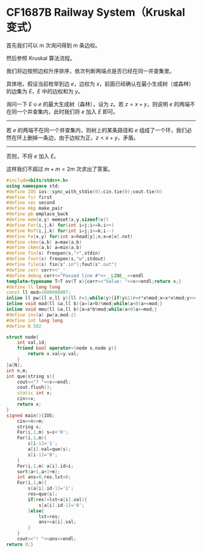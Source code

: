 # CF1687B Railway System（Kruskal 变式）

首先我们可以 $m$ 次询问得到 $m$ 条边权。

然后参照 Kruskal 算法流程。

我们将边按照边权升序排序，依次判断两端点是否已经在同一并查集里。

具体地，假设当前枚举到边 $e$，边权为 $x$，前面已经确认在最小生成树（或森林）的边集为 $E$，$E$ 中的边权和为 $y$。

询问一下 $E\cup e$ 的最大生成树（森林），设为 $z$。若 $z=x+y$，则说明 $e$ 的两端不在同一个并查集内，此时我们将 $e$ 加入 $E$ 即可。

* * *

若 $e$ 的两端不在同一个并查集内，则树上的某条路径和 $e$ 组成了一个环，我们必然在环上删掉一条边，由于边权为正，$z<x+y$，矛盾。

* * *

否则，不将 $e$ 加入 $E$。

这样我们不超过 $m+m=2m$ 次求出了答案。

```cpp
#include<bits/stdc++.h>
using namespace std;
#define IOS ios::sync_with_stdio(0);cin.tie(0);cout.tie(0)
#define fir first
#define sec second
#define mkp make_pair
#define pb emplace_back
#define mem(x,y) memset(x,y,sizeof(x))
#define For(i,j,k) for(int i=j;i<=k;i++)
#define Rof(i,j,k) for(int i=j;i>=k;i--)
#define Fe(x,y) for(int x=head[y];x;x=e[x].nxt)
#define ckmx(a,b) a=max(a,b)
#define ckmn(a,b) a=min(a,b)
#define fin(s) freopen(s,"r",stdin)
#define fout(s) freopen(s,"w",stdout)
#define file(s) fin(s".in");fout(s".out")
#define cerr cerr<<'_'
#define debug cerr<<"Passed line #"<<__LINE__<<endl
template<typename T>T ov(T x){cerr<<"Value: "<<x<<endl;return x;}
#define ll long long
const ll mod=1000000007;
inline ll pw(ll x,ll y){ll r=1;while(y){if(y&1)r=r*x%mod;x=x*x%mod;y>>=1;}return r;}
inline void mad(ll &a,ll b){a=(a+b)%mod;while(a<0)a+=mod;}
inline void mmu(ll &a,ll b){a=a*b%mod;while(a<0)a+=mod;}
#define inv(a) pw(a,mod-2)
#define int long long
#define N 502

struct node{
	int val,id;
	friend bool operator<(node x,node y){
		return x.val<y.val;
	}
}a[N];
int n,m;
int que(string s){
	cout<<"? "<<s<<endl;
	cout.flush();
	static int x;
	cin>>x;
	return x;
}
signed main(){IOS;
	cin>>n>>m;
	string s;
	For(i,1,m) s=s+'0';
	For(i,1,m){
		s[i-1]='1';
		a[i].val=que(s);
		s[i-1]='0';
	}
	For(i,1,m) a[i].id=i;
	sort(a+1,a+1+m);
	int ans=0,res,lst=0;
	For(i,1,m){
		s[a[i].id-1]='1';
		res=que(s);
		if(res!=lst+a[i].val){
			s[a[i].id-1]='0';
		}else{
			lst=res;
			ans+=a[i].val;
		}
	}
	cout<<"! "<<ans<<endl;
return 0;}
```